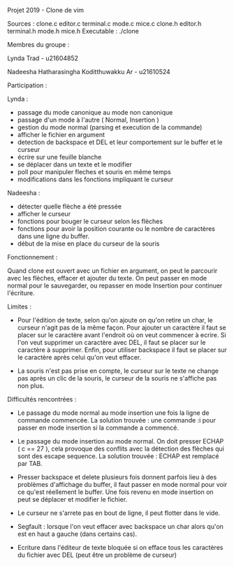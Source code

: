 
Projet 2019 - Clone de vim

Sources : clone.c editor.c terminal.c mode.c mice.c clone.h editor.h terminal.h mode.h mice.h
Executable : ./clone


Membres du groupe :

Lynda Trad                                  - u21604852

Nadeesha Hatharasingha Koditthuwakku Ar     - u21610524


Participation : 

Lynda : 

- passage du mode canonique au mode non canonique
- passage d'un mode à l'autre ( Normal, Insertion )
- gestion du mode normal (parsing et execution de la commande)
- afficher le fichier en argument
- detection de backspace et DEL et leur comportement sur le buffer et le curseur
- écrire sur une feuille blanche
- se déplacer dans un texte et le modifier
- poll pour manipuler fleches et souris en même temps
- modifications dans les fonctions impliquant le curseur

Nadeesha :

- détecter quelle flèche a été pressée
- afficher le curseur
- fonctions pour bouger le curseur selon les flèches
- fonctions pour avoir la position courante ou le nombre de caractères dans une ligne du buffer.
- début de la mise en place du curseur de la souris


Fonctionnement :

Quand clone est ouvert avec un fichier en argument, on peut le parcourir avec les flèches,
effacer et ajouter du texte.
On peut passer en mode normal pour le sauvegarder, ou repasser en mode Insertion pour continuer l'écriture.

Limites :

- Pour l'édition de texte, selon qu'on ajoute on qu'on retire un char, le curseur n'agit pas de la même façon.
Pour ajouter un caractère il faut se placer sur le caractère avant l'endroit où on veut commencer à ecrire.
Si l'on veut supprimer un caractère avec DEL, il faut se placer sur le caractère à supprimer.
Enfin, pour utiliser backspace il faut se placer sur le caractère après celui qu'on veut effacer.

- La souris n'est pas prise en compte, le curseur sur le texte ne change pas après un clic de la souris,
le curseur de la souris ne s'affiche pas non plus.


Difficultés rencontrées :

- Le passage du mode normal au mode insertion une fois la ligne de commande commencée.
    La solution trouvée : une commande :i pour passer en mode insertion si la commande a commencé.

- Le passage du mode insertion au mode normal. On doit presser ECHAP ( c == 27 ), cela provoque des
conflits avec la détection des flèches qui sont des escape sequence.
    La solution trouvée : ECHAP est remplacé par TAB.

- Presser backspace et delete plusieurs fois donnent parfois lieu à des problèmes
d'affichage du buffer, il faut passer en mode normal pour voir ce qu'est réellement le buffer.
Une fois revenu en mode insertion on peut se déplacer et modifier le fichier.

- Le curseur ne s'arrete pas en bout de ligne, il peut flotter dans le vide.

- Segfault : lorsque l'on veut effacer avec backspace un char alors qu'on est en haut a gauche (dans certains cas).

- Ecriture dans l'éditeur de texte bloquée si on efface tous les caractères du fichier avec DEL (peut être un problème
de curseur)
